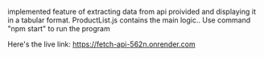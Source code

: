 implemented feature of extracting data from api proivided  and displaying it in a tabular format.
ProductList.js contains the main logic..
Use command "npm start" to run the program

Here's the live link: https://fetch-api-562n.onrender.com
